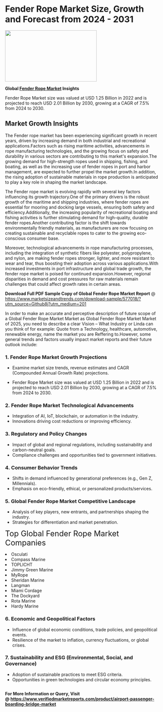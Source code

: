 <H1>Fender Rope Market Size, Growth and Forecast from 2024 - 2031</H1><img class="aligncenter size-medium wp-image-584254" src="https://thirdeyenews.in/wp-content/uploads/2024/09/Global-Market-Research-300x168.jpeg" alt="" width="300" height="168" /><p><strong>Global&nbsp;<a href="https://www.marketsizeandtrends.com/download-sample/577018/?utm_source=Github8j?utm_medium=201">Fender Rope Market</a> Insights</strong></p><p>Fender Rope Market size was valued at USD 1.25 Billion in 2022 and is projected to reach USD 2.01 Billion by 2030, growing at a CAGR of 7.5% from 2024 to 2030.</p><p><h2>Market Growth Insights</h2> <p>The Fender rope market has been experiencing significant growth in recent years, driven by increasing demand in both industrial and recreational applications.Factors such as rising maritime activities, advancements in rope manufacturing technologies, and the growing focus on safety and durability in various sectors are contributing to this market's expansion.The growing demand for high-strength ropes used in shipping, fishing, and boating, as well as the increasing use of fender ropes in port and harbor management, are expected to further propel the market growth.In addition, the rising adoption of sustainable materials in rope production is anticipated to play a key role in shaping the market landscape.</p> <p>The Fender rope market is evolving rapidly with several key factors influencing its growth trajectory.One of the primary drivers is the robust growth of the maritime and shipping industries, where fender ropes are essential for mooring and docking large vessels, ensuring both safety and efficiency.Additionally, the increasing popularity of recreational boating and fishing activities is further stimulating demand for high-quality, durable fender ropes.Another contributing factor is the shift towards environmentally friendly materials, as manufacturers are now focusing on creating sustainable and recyclable ropes to cater to the growing eco-conscious consumer base.</p> <p>Moreover, technological advancements in rope manufacturing processes, including the integration of synthetic fibers like polyester, polypropylene, and nylon, are making fender ropes stronger, lighter, and more resistant to wear and tear, thus boosting their adoption across various applications.With increased investments in port infrastructure and global trade growth, the fender rope market is poised for continued expansion.However, regional disparities in demand and cost pressures for raw materials remain challenges that could affect growth rates in certain areas.</p> <p><span class=""><strong>Download Full PDF Sample Copy of Global Fender Rope Market Report</strong> @ <a href="https://www.marketsizeandtrends.com/download-sample/577018/?utm_source=Github8j?utm_medium=201" target="_blank">https://www.marketsizeandtrends.com/download-sample/577018/?utm_source=Github8j?utm_medium=201</a></span></p><p>In order to make an accurate and perceptive description of future scope of a Global&nbsp;Fender Rope Market Market as Global&nbsp;Fender Rope Market Market of 2025, you need to describe a clear Vision &ndash; What Industry or Linda can you think of for example: Quote from a Technology, healthcare, automotive, renewable energy, name the market you are Reffering to.However, some general trends and factors usually impact market reports and their future outlook include:</p><h3>1.&nbsp;<strong>Fender Rope Market Growth Projections</strong></h3><ul><li>Examine market size trends, revenue estimates and CAGR (Compounded Annual Growth Rate) projections.</li><li><p>Fender Rope Market size was valued at USD 1.25 Billion in 2022 and is projected to reach USD 2.01 Billion by 2030, growing at a CAGR of 7.5% from 2024 to 2030.</p></li></ul><h3>2.&nbsp;<strong>Fender Rope Market Technological Advancements</strong></h3><ul><li>Integration of AI, IoT, blockchain, or automation in the industry.</li><li>Innovations driving cost reductions or improving efficiency.</li></ul><h3>3.&nbsp;<strong>Regulatory and Policy Changes</strong></h3><ul><li>Impact of global and regional regulations, including sustainability and carbon-neutral goals.</li><li>Compliance challenges and opportunities tied to government initiatives.</li></ul><h3>4.&nbsp;<strong>Consumer Behavior Trends</strong></h3><ul><li>Shifts in demand influenced by generational preferences (e.g., Gen Z, Millennials).</li><li>Emphasis on eco-friendly, ethical, or personalized products/services.</li></ul><h3>5.&nbsp;<strong>Global Fender Rope Market Competitive Landscape</strong></h3><ul><li>Analysis of key players, new entrants, and partnerships shaping the industry.</li><li>Strategies for differentiation and market penetration.</li></ul><p data-pm-slice="1 1 []"><span style="color: inherit; font-family: inherit; font-size: 25px;">Top Global Fender Rope Market Companies</span></p><div class="" data-test-id=""><p><li>Osculati</li><li> Compass Marine</li><li> TOPLICHT</li><li> Jimmy Green Marine</li><li> MyRope</li><li> Sheridan Marine</li><li> Langman</li><li> Miami Cordage</li><li> The Dockyard</li><li> Rota Marine</li><li> Hardy Marine</li></p></div><h3>6.&nbsp;<strong>Economic and Geopolitical Factors</strong></h3><ul><li>Influence of global economic conditions, trade policies, and geopolitical events.</li><li>Resilience of the market to inflation, currency fluctuations, or global crises.</li></ul><h3>7.&nbsp;<strong>Sustainability and ESG (Environmental, Social, and Governance)</strong></h3><ul><li>Adoption of sustainable practices to meet ESG criteria.</li><li>Opportunities in green technologies and circular economy principles.</li></ul><h2><strong style="font-size: 14px;">For More Information or Query, Visit @&nbsp;</strong><a style="background-color: #ffffff; font-size: 14px;" href="https://www.marketsizeandtrends.com/report/fender-rope-market/" target="_blank">https://www.verifiedmarketreports.com/product/airport-passenger-boarding-bridge-market</a></h2>